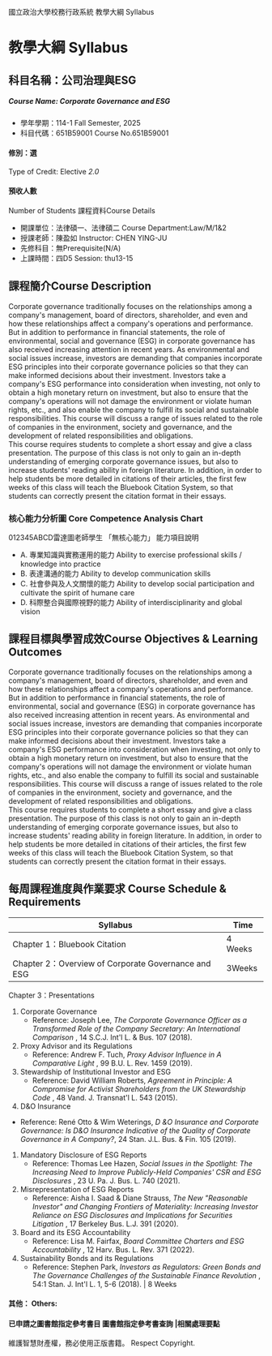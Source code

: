 國立政治大學校務行政系統 教學大綱 Syllabus
# 教學大綱 Syllabus
##  科目名稱：公司治理與ESG
#####  Course Name: Corporate Governance and ESG
  * 學年學期：114-1 Fall Semester, 2025 
  * 科目代碼：651B59001 Course No.651B59001
#### 修別：選
Type of Credit: Elective 
_2.0_
#### 預收人數
Number of Students
課程資料Course Details
  * 開課單位：法律碩一、法律碩二 Course Department:Law/M/1&2 
  * 授課老師：陳盈如 Instructor: CHEN YING-JU 
  * 先修科目：無Prerequisite(N/A)
  * 上課時間：四D5 Session: thu13-15 
##  課程簡介Course Description
Corporate governance traditionally focuses on the relationships among a company's management, board of directors, shareholder, and even and how these relationships affect a company's operations and performance. But in addition to performance in financial statements, the role of environmental, social and governance (ESG) in corporate governance has also received increasing attention in recent years. As environmental and social issues increase, investors are demanding that companies incorporate ESG principles into their corporate governance policies so that they can make informed decisions about their investment. Investors take a company's ESG performance into consideration when investing, not only to obtain a high monetary return on investment, but also to ensure that the company's operations will not damage the environment or violate human rights, etc., and also enable the company to fulfill its social and sustainable responsibilities. This course will discuss a range of issues related to the role of companies in the environment, society and governance, and the development of related responsibilities and obligations.  
This course requires students to complete a short essay and give a class presentation. The purpose of this class is not only to gain an in-depth understanding of emerging corporate governance issues, but also to increase students' reading ability in foreign literature. In addition, in order to help students be more detailed in citations of their articles, the first few weeks of this class will teach the Bluebook Citation System, so that students can correctly present the citation format in their essays.
###  核心能力分析圖 Core Competence Analysis Chart
012345ABCD雷達圖老師學生
「無核心能力」 
能力項目說明
  * A. 專業知識與實務運用的能力 Ability to exercise professional skills / knowledge into practice
  * B. 表達溝通的能力 Ability to develop communication skills
  * C. 社會參與及人文關懷的能力 Ability to develop social participation and cultivate the spirit of humane care
  * D. 科際整合與國際視野的能力 Ability of interdisciplinarity and global vision
##  課程目標與學習成效Course Objectives & Learning Outcomes 
Corporate governance traditionally focuses on the relationships among a company's management, board of directors, shareholder, and even and how these relationships affect a company's operations and performance. But in addition to performance in financial statements, the role of environmental, social and governance (ESG) in corporate governance has also received increasing attention in recent years. As environmental and social issues increase, investors are demanding that companies incorporate ESG principles into their corporate governance policies so that they can make informed decisions about their investment. Investors take a company's ESG performance into consideration when investing, not only to obtain a high monetary return on investment, but also to ensure that the company's operations will not damage the environment or violate human rights, etc., and also enable the company to fulfill its social and sustainable responsibilities. This course will discuss a range of issues related to the role of companies in the environment, society and governance, and the development of related responsibilities and obligations.  
This course requires students to complete a short essay and give a class presentation. The purpose of this class is not only to gain an in-depth understanding of emerging corporate governance issues, but also to increase students' reading ability in foreign literature. In addition, in order to help students be more detailed in citations of their articles, the first few weeks of this class will teach the Bluebook Citation System, so that students can correctly present the citation format in their essays.
##  每周課程進度與作業要求 Course Schedule & Requirements
Syllabus |  Time  
---|---  
Chapter 1：Bluebook Citation |  4 Weeks  
Chapter 2：Overview of Corporate Governance and ESG |  3Weeks  
Chapter 3：Presentations
  1. Corporate Governance 
     * Reference: Joseph Lee, _The Corporate Governance Officer as a Transformed Role of the Company Secretary: An International Comparison_ , 14 S.C.J. Int'l L. & Bus. 107 (2018).
  2. Proxy Advisor and its Regulations 
     * Reference: Andrew F. Tuch, _Proxy Advisor Influence in A Comparative Light_ , 99 B.U. L. Rev. 1459 (2019).
  3. Stewardship of Institutional Investor and ESG
     * Reference: David William Roberts, _Agreement in Principle: A Compromise for Activist Shareholders from the UK Stewardship Code_ , 48 Vand. J. Transnat'l L. 543 (2015).
  4. D&O Insurance
  * Reference: René Otto & Wim Weterings, _D &O Insurance and Corporate Governance: Is D&O Insurance Indicative of the Quality of Corporate Governance in A Company?_, 24 Stan. J.L. Bus. & Fin. 105 (2019).
  1. Mandatory Disclosure of ESG Reports
     * Reference: Thomas Lee Hazen, _Social Issues in the Spotlight: The Increasing Need to Improve Publicly-Held Companies' CSR and ESG Disclosures_ , 23 U. Pa. J. Bus. L. 740 (2021).
  2. Misrepresentation of ESG Reports
     * Reference: Aisha I. Saad & Diane Strauss, _The New "Reasonable Investor" and Changing Frontiers of Materiality: Increasing Investor Reliance on ESG Disclosures and Implications for Securities Litigation_ , 17 Berkeley Bus. L.J. 391 (2020).
  3. Board and its ESG Accountability
     * Reference: Lisa M. Fairfax, _Board Committee Charters and ESG Accountability_ , 12 Harv. Bus. L. Rev. 371 (2022).
  4. Sustainability Bonds and its Regulations
     * Reference: Stephen Park, _Investors as Regulators: Green Bonds and The Governance Challenges of the Sustainable Finance Revolution_ , 54:1 Stan. J. Int'l L. 1, 5-6 (2018).
|  8 Weeks   
####  其他： Others:
####  已申請之圖書館指定參考書目  圖書館指定參考書查詢 |相關處理要點
維護智慧財產權，務必使用正版書籍。 Respect Copyright.